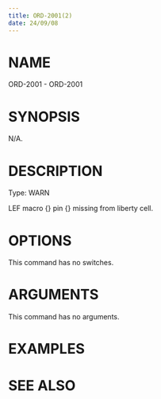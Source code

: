 ```yaml
---
title: ORD-2001(2)
date: 24/09/08
---
```


# NAME

ORD-2001 - ORD-2001

# SYNOPSIS

N/A.

# DESCRIPTION

Type: WARN

LEF macro {} pin {} missing from liberty cell.

# OPTIONS

This command has no switches.

# ARGUMENTS

This command has no arguments.

# EXAMPLES

# SEE ALSO
